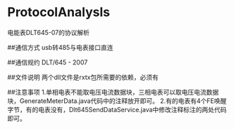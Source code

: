 # ProtocolAnalysls
电能表DLT645-07的协议解析

##通信方式
usb转485与电表接口直连

##通信规约
DLT/645 - 2007

##文件说明
两个dll文件是rxtx包所需要的依赖，必须有

##注意事项
1.单相电表不能取电压电流数据块，三相电表可以取电压电流数据块，GenerateMeterData.java代码中的注释放开即可。
2.有的电表有4个FE唤醒字节，有的电表没有，Dlt645SendDataService.java中修改注释标注的两处代码即可。
